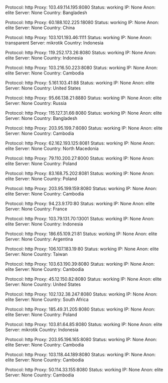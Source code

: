 Protocol: http
Proxy: 103.49.114.195:8080
Status: working
IP: None
Anon: elite
Server: None
Country: Bangladesh

Protocol: http
Proxy: 60.188.102.225:18080
Status: working
IP: None
Anon: elite
Server: None
Country: China

Protocol: http
Proxy: 103.101.193.46:1111
Status: working
IP: None
Anon: transparent
Server: mikrotik
Country: Indonesia

Protocol: http
Proxy: 119.252.173.26:8080
Status: working
IP: None
Anon: elite
Server: None
Country: Indonesia

Protocol: http
Proxy: 103.216.50.223:8080
Status: working
IP: None
Anon: elite
Server: None
Country: Cambodia

Protocol: http
Proxy: 5.161.103.41:88
Status: working
IP: None
Anon: elite
Server: None
Country: United States

Protocol: http
Proxy: 95.66.138.21:8880
Status: working
IP: None
Anon: elite
Server: None
Country: Russia

Protocol: http
Proxy: 115.127.31.66:8080
Status: working
IP: None
Anon: elite
Server: None
Country: Bangladesh

Protocol: http
Proxy: 203.95.199.7:8080
Status: working
IP: None
Anon: elite
Server: None
Country: Cambodia

Protocol: http
Proxy: 62.162.193.125:8081
Status: working
IP: None
Anon: elite
Server: None
Country: North Macedonia

Protocol: http
Proxy: 79.110.200.27:8000
Status: working
IP: None
Anon: elite
Server: None
Country: Poland

Protocol: http
Proxy: 83.168.75.202:8081
Status: working
IP: None
Anon: elite
Server: None
Country: Poland

Protocol: http
Proxy: 203.95.199.159:8080
Status: working
IP: None
Anon: elite
Server: None
Country: Cambodia

Protocol: http
Proxy: 94.23.9.170:80
Status: working
IP: None
Anon: elite
Server: None
Country: France

Protocol: http
Proxy: 103.79.131.70:13001
Status: working
IP: None
Anon: elite
Server: None
Country: Indonesia

Protocol: http
Proxy: 186.65.109.21:81
Status: working
IP: None
Anon: elite
Server: None
Country: Argentina

Protocol: http
Proxy: 106.107.183.19:80
Status: working
IP: None
Anon: elite
Server: None
Country: Taiwan

Protocol: http
Proxy: 103.63.190.39:8080
Status: working
IP: None
Anon: elite
Server: None
Country: Cambodia

Protocol: http
Proxy: 45.12.150.82:8080
Status: working
IP: None
Anon: elite
Server: None
Country: United States

Protocol: http
Proxy: 102.132.38.247:8080
Status: working
IP: None
Anon: elite
Server: None
Country: South Africa

Protocol: http
Proxy: 185.49.31.205:8080
Status: working
IP: None
Anon: elite
Server: None
Country: Poland

Protocol: http
Proxy: 103.81.64.85:8080
Status: working
IP: None
Anon: elite
Server: mikrotik
Country: Indonesia

Protocol: http
Proxy: 203.95.196.165:8080
Status: working
IP: None
Anon: elite
Server: None
Country: Cambodia

Protocol: http
Proxy: 103.118.44.189:8080
Status: working
IP: None
Anon: elite
Server: None
Country: Cambodia

Protocol: http
Proxy: 50.114.33.155:8080
Status: working
IP: None
Anon: elite
Server: None
Country: Cambodia

